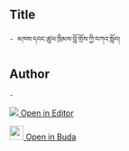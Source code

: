 ## Title
	- མཁས་དབང་ཚུལ་ཁྲིམས་བློ་གྲོས་ཀྱི་བཀའ་སློབ།

## Author
	- 



[<img src="https://img.icons8.com/color/25/000000/edit-property.png"> Open in Editor](http://editor.openpecha.org/P000437)

[<img width="25" src="https://library.bdrc.io/icons/BUDA-small.svg"> Open in Buda](https://library.bdrc.io/show/bdr:IE0OPP000437)
